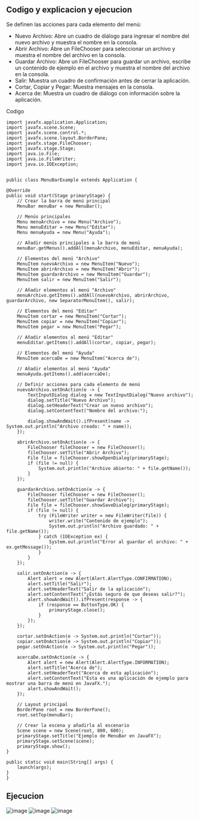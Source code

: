 ## Codigo y explicacion y ejecucion

Se definen las acciones para cada elemento del menú:

- Nuevo Archivo: Abre un cuadro de diálogo para ingresar el nombre del nuevo archivo y muestra el nombre en la consola.
- Abrir Archivo: Abre un FileChooser para seleccionar un archivo y muestra el nombre del archivo en la consola.
- Guardar Archivo: Abre un FileChooser para guardar un archivo, escribe un contenido de ejemplo en el archivo y muestra el nombre del archivo en la consola.
- Salir: Muestra un cuadro de confirmación antes de cerrar la aplicación.
- Cortar, Copiar y Pegar: Muestra mensajes en la consola.
- Acerca de: Muestra un cuadro de diálogo con información sobre la aplicación.

Codigo
       
    import javafx.application.Application;           
    import javafx.scene.Scene;
    import javafx.scene.control.*;
    import javafx.scene.layout.BorderPane;
    import javafx.stage.FileChooser;
    import javafx.stage.Stage;
    import java.io.File;
    import java.io.FileWriter;
    import java.io.IOException;
    
       
    public class MenuBarExample extends Application {

    @Override
    public void start(Stage primaryStage) {
        // Crear la barra de menú principal
        MenuBar menuBar = new MenuBar();

        // Menús principales
        Menu menuArchivo = new Menu("Archivo");
        Menu menuEditar = new Menu("Editar");
        Menu menuAyuda = new Menu("Ayuda");

        // Añadir menús principales a la barra de menú
        menuBar.getMenus().addAll(menuArchivo, menuEditar, menuAyuda);

        // Elementos del menú "Archivo"
        MenuItem nuevoArchivo = new MenuItem("Nuevo");
        MenuItem abrirArchivo = new MenuItem("Abrir");
        MenuItem guardarArchivo = new MenuItem("Guardar");
        MenuItem salir = new MenuItem("Salir");

        // Añadir elementos al menú "Archivo"
        menuArchivo.getItems().addAll(nuevoArchivo, abrirArchivo, guardarArchivo, new SeparatorMenuItem(), salir);

        // Elementos del menú "Editar"
        MenuItem cortar = new MenuItem("Cortar");
        MenuItem copiar = new MenuItem("Copiar");
        MenuItem pegar = new MenuItem("Pegar");

        // Añadir elementos al menú "Editar"
        menuEditar.getItems().addAll(cortar, copiar, pegar);

        // Elementos del menú "Ayuda"
        MenuItem acercaDe = new MenuItem("Acerca de");

        // Añadir elementos al menú "Ayuda"
        menuAyuda.getItems().add(acercaDe);

        // Definir acciones para cada elemento de menú
        nuevoArchivo.setOnAction(e -> {
            TextInputDialog dialog = new TextInputDialog("Nuevo archivo");
            dialog.setTitle("Nuevo Archivo");
            dialog.setHeaderText("Crear un nuevo archivo");
            dialog.setContentText("Nombre del archivo:");

            dialog.showAndWait().ifPresent(name -> System.out.println("Archivo creado: " + name));
        });

        abrirArchivo.setOnAction(e -> {
            FileChooser fileChooser = new FileChooser();
            fileChooser.setTitle("Abrir Archivo");
            File file = fileChooser.showOpenDialog(primaryStage);
            if (file != null) {
                System.out.println("Archivo abierto: " + file.getName());
            }
        });

        guardarArchivo.setOnAction(e -> {
            FileChooser fileChooser = new FileChooser();
            fileChooser.setTitle("Guardar Archivo");
            File file = fileChooser.showSaveDialog(primaryStage);
            if (file != null) {
                try (FileWriter writer = new FileWriter(file)) {
                    writer.write("Contenido de ejemplo");
                    System.out.println("Archivo guardado: " + file.getName());
                } catch (IOException ex) {
                    System.out.println("Error al guardar el archivo: " + ex.getMessage());
                }
            }
        });

        salir.setOnAction(e -> {
            Alert alert = new Alert(Alert.AlertType.CONFIRMATION);
            alert.setTitle("Salir");
            alert.setHeaderText("Salir de la aplicación");
            alert.setContentText("¿Estás seguro de que deseas salir?");
            alert.showAndWait().ifPresent(response -> {
                if (response == ButtonType.OK) {
                    primaryStage.close();
                }
            });
        });

        cortar.setOnAction(e -> System.out.println("Cortar"));
        copiar.setOnAction(e -> System.out.println("Copiar"));
        pegar.setOnAction(e -> System.out.println("Pegar"));

        acercaDe.setOnAction(e -> {
            Alert alert = new Alert(Alert.AlertType.INFORMATION);
            alert.setTitle("Acerca de");
            alert.setHeaderText("Acerca de esta aplicación");
            alert.setContentText("Esta es una aplicación de ejemplo para mostrar una barra de menú en JavaFX.");
            alert.showAndWait();
        });

        // Layout principal
        BorderPane root = new BorderPane();
        root.setTop(menuBar);

        // Crear la escena y añadirla al escenario
        Scene scene = new Scene(root, 800, 600);
        primaryStage.setTitle("Ejemplo de MenuBar en JavaFX");
        primaryStage.setScene(scene);
        primaryStage.show();
    }

    public static void main(String[] args) {
        launch(args);
    }
    } 

##  Ejecucion

![image](https://github.com/jose-2004/menu/assets/80079088/6bb5aec8-cbc1-455a-8a11-1a9fa8c6e041)     ![image](https://github.com/jose-2004/menu/assets/80079088/583360f7-0aeb-4d31-86f0-55e657ebc37d)
![image](https://github.com/jose-2004/menu/assets/80079088/3bc5af7f-faff-46a4-9f00-a27718307fb0)



